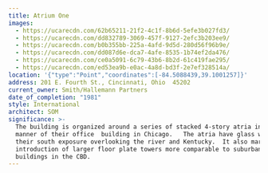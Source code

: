```yaml
---
title: Atrium One
images:
  - https://ucarecdn.com/62b65211-21f2-4c1f-8b6d-5efe3b027fd3/
  - https://ucarecdn.com/dd832789-3069-457f-9127-2efc3b203ee9/
  - https://ucarecdn.com/b0b355bb-225a-4afd-9d5d-280d56f96b9e/
  - https://ucarecdn.com/dd087d6e-dca7-4afe-8535-1b74ef2da476/
  - https://ucarecdn.com/ce0a5091-6c79-43b6-8b2d-61c419fae295/
  - https://ucarecdn.com/ed53ea9b-e0ac-4a8d-bd3f-2e7ef328514a/
location: '{"type":"Point","coordinates":[-84.5088439,39.1001257]}'
address: 201 E. Fourth St., Cincinnati, Ohio  45202
current_owner: Smith/Hallemann Partners
date_of_completion: "1981"
style: International
architect: SOM
significance: >-
  The building is organized around a series of stacked 4-story atria in the
  manner of their office  building in Chicago.   The atria have glass walls on
  their south exposure overlooking the river and Kentucky.  It also marked the
  introduction of larger floor plate towers more comparable to suburban
  buildings in the CBD.
---
```

